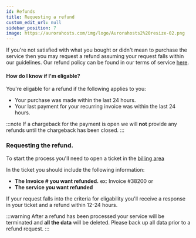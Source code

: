 ```yaml
---
id: Refunds
title: Requesting a refund
custom_edit_url: null
sidebar_position: 7
image: https://aurorahosts.com/img/logo/Aurorahosts2%20resize-02.png
---
```


If you're not satisfied with what you bought or didn't mean to purchase the service then you may request a refund assuming your request falls within our guidelines. Our refund policy can be found in our terms of service [here](https://aurorahosts.com/tos.pdf).

#### How do I know if I'm eligable?

You're eligable for a refund if the following applies to you:

* Your purchase was made within the last 24 hours.
* Your last payment for your recurring invoice was within the last 24 hours.

:::note
If a chargeback for the payment is open we will **not** provide any refunds until the chargeback has been closed.
:::

### Requesting the refund.

To start the process you'll need to open a ticket in the [billing area](https://billing.aurorahosts.com)

In the ticket you should include the following information:

* **The Invoice # you want refunded.**
ex: Invoice #38200
or
* **The service you want refunded**

If your request falls into the criteria for eligability you'll receive a response in your ticket and a refund within 12-24 hours.

:::warning
After a refund has been processed your service will be terminated and **all the data** will be deleted. Please back up all data prior to a refund request.
:::
